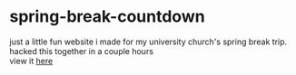# spring-break-countdown 
just a little fun website i made for my university church's spring break trip. hacked this together in a couple hours <br>
view it [here](http://howmanydaysuntilnewlifespringbreak.com/)

